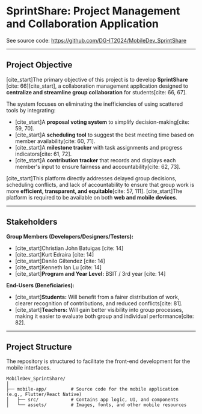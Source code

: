 # SprintShare: Project Management and Collaboration Application 

See source code: https://github.com/DG-IT2024/MobileDev_SprintShare

---

## Project Objective
[cite_start]The primary objective of this project is to develop **SprintShare** [cite: 66][cite_start], a collaboration management application designed to **centralize and streamline group collaboration** for students[cite: 66, 67].

The system focuses on eliminating the inefficiencies of using scattered tools by integrating:
* [cite_start]A **proposal voting system** to simplify decision-making[cite: 59, 70].
* [cite_start]A **scheduling tool** to suggest the best meeting time based on member availability[cite: 60, 71].
* [cite_start]A **milestone tracker** with task assignments and progress indicators[cite: 61, 72].
* [cite_start]A **contribution tracker** that records and displays each member's input to ensure fairness and accountability[cite: 62, 73].

[cite_start]This platform directly addresses delayed group decisions, scheduling conflicts, and lack of accountability to ensure that group work is more **efficient, transparent, and equitable**[cite: 57, 111]. [cite_start]The platform is required to be available on both **web and mobile devices**.

---

## Stakeholders
**Group Members (Developers/Designers/Testers):**
- [cite_start]Christian John Batuigas [cite: 14]
- [cite_start]Kurt Edraira [cite: 14]
- [cite_start]Danilo Giltendez [cite: 14]
- [cite_start]Kenneth Ian Lu [cite: 14]
- [cite_start]**Program and Year Level:** BSIT / 3rd year [cite: 14]

**End-Users (Beneficiaries):**
- [cite_start]**Students:** Will benefit from a fairer distribution of work, clearer recognition of contributions, and reduced conflicts[cite: 81].
- [cite_start]**Teachers:** Will gain better visibility into group processes, making it easier to evaluate both group and individual performance[cite: 82].

---

## Project Structure
The repository is structured to facilitate the front-end development for the mobile interfaces.

```plaintext
MobileDev_SprintShare/
│
├── mobile-app/         # Source code for the mobile application (e.g., Flutter/React Native)
│   ├── src/            # Contains app logic, UI, and components
│   └── assets/         # Images, fonts, and other mobile resources
